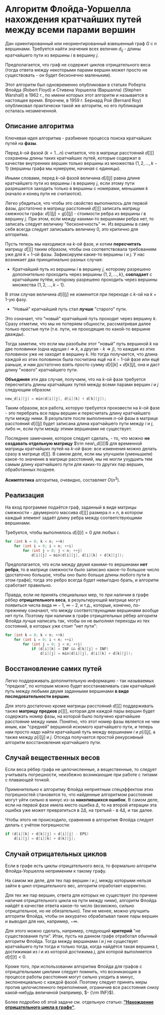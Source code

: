 # Алгоритм Флойда-Уоршелла нахождения кратчайших путей между всеми парами вершин

Дан ориентированный или неориентированный взвешенный граф $G$ с $n$ вершинами. Требуется найти значения всех величин $d_{ij}$ - длины кратчайшего пути из вершины $i$ в вершину $j$.

Предполагается, что граф не содержит циклов отрицательного веса (тогда ответа между некоторыми парами вершин может просто не существовать - он будет бесконечно маленьким).

Этот алгоритм был одновременно опубликован в статьях Роберта Флойда (Robert Floyd) и Стивена Уоршелла (Варшалла) (Stephen Warshall) в 1962 г., по имени которых этот алгоритм и называется в настоящее время. Впрочем, в 1959 г. Бернард Рой (Bernard Roy) опубликовал практически такой же алгоритм, но его публикация осталась незамеченной.

## Описание алгоритма

Ключевая идея алгоритма - разбиение процесса поиска кратчайших путей на **фазы**.

Перед $k$-ой фазой ($k = 1 \ldots n$) считается, что в матрице расстояний $d[][]$ сохранены длины таких кратчайших путей, которые содержат в качестве внутренних вершин только вершины из множества $\{ 1, 2, \ldots, k-1 \}$ (вершины графа мы нумеруем, начиная с единицы).

Иными словами, перед $k$-ой фазой величина $d[i][j]$ равна длине кратчайшего пути из вершины $i$ в вершину $j$, если этому пути разрешается заходить только в вершины с номерами, меньшими $k$ (начало и конец пути не считаются).

Легко убедиться, что чтобы это свойство выполнилось для первой фазы, достаточно в матрицу расстояний $d[][]$ записать матрицу смежности графа: $d[i][j] = g[i][j]$ - стоимости ребра из вершины $i$ в вершину $j$. При этом, если между какими-то вершинами ребра нет, то записать следует величину "бесконечность" $\infty$. Из вершины в саму себя всегда следует записывать величину $0$, это критично для алгоритма.

Пусть теперь мы находимся на $k$-ой фазе, и хотим **пересчитать** матрицу $d[][]$ таким образом, чтобы она соответствовала требованиям уже для $k+1$-ой фазы. Зафиксируем какие-то вершины $i$ и $j$. У нас возникает два принципиально разных случая:

* Кратчайший путь из вершины $i$ в вершину $j$, которому разрешено дополнительно проходить через вершины $\{ 1, 2, \ldots, k \}$, **совпадает** с кратчайшим путём, которому разрешено проходить через вершины множества $\{ 1, 2, \ldots, k-1 \}$.

В этом случае величина $d[i][j]$ не изменится при переходе с $k$-ой на $k+1$-ую фазу.

* "Новый" кратчайший путь стал **лучше** "старого" пути.

Это означает, что "новый" кратчайший путь проходит через вершину $k$. Сразу отметим, что мы не потеряем общности, рассматривая далее только простые пути (т.е. пути, не проходящие по какой-то вершине дважды).

Тогда заметим, что если мы разобьём этот "новый" путь вершиной $k$ на две половинки (одна идущая $i \Rightarrow k$, а другая - $k \Rightarrow j$), то каждая из этих половинок уже не заходит в вершину $k$. Но тогда получается, что длина каждой из этих половинок была посчитана ещё на $k-1$-ой фазе или ещё раньше, и нам достаточно взять просто сумму $d[i][k] + d[k][j]$, она и даст длину "нового" кратчайшего пути.

**Объединяя** эти два случая, получаем, что на $k$-ой фазе требуется пересчитать длины кратчайших путей между всеми парами вершин $i$ и $j$ следующим образом:

<!--- TODO: specify code snippet id -->
``` cpp
new_d[i][j] = min(d[i][j], d[i][k] + d[k][j]);
```

Таким образом, вся работа, которую требуется произвести на $k$-ой фазе - это перебрать все пары вершин и пересчитать длину кратчайшего пути между ними. В результате после выполнения $n$-ой фазы в матрице расстояний $d[i][j]$ будет записана длина кратчайшего пути между $i$ и $j$, либо $\infty$, если пути между этими вершинами не существует.

Последнее замечание, которое следует сделать, - то, что можно **не создавать отдельную матрицу** $\rm new\_d[][]$ для временной матрицы кратчайших путей на $k$-ой фазе: все изменения можно делать сразу в матрице $d[][]$. В самом деле, если мы улучшили (уменьшили) какое-то значение в матрице расстояний, мы не могли ухудшить тем самым длину кратчайшего пути для каких-то других пар вершин, обработанных позднее.

**Асимптотика** алгоритма, очевидно, составляет $O(n^3)$.

## Реализация

На вход программе подаётся граф, заданный в виде матрицы смежности - двумерного массива $d[][]$ размера $n \times n$, в котором каждый элемент задаёт длину ребра между соответствующими вершинами.

Требуется, чтобы выполнялось $d[i][i] = 0$ для любых $i$.

<!--- TODO: specify code snippet id -->
``` cpp
for (int k = 0; k < n; ++k)
    for (int i = 0; i < n; ++i)
        for (int j = 0; j < n; ++j)
            d[i][j] = min(d[i][j], d[i][k] + d[k][j]);
```

Предполагается, что если между двумя какими-то вершинами **нет ребра**, то в матрице смежности было записано какое-то большое число (достаточно большое, чтобы оно было больше длины любого пути в этом графе); тогда это ребро всегда будет невыгодно брать, и алгоритм сработает правильно.

Правда, если не принять специальных мер, то при наличии в графе рёбер **отрицательного веса**, в результирующей матрице могут появиться числа вида $\infty-1$, $\infty-2$, и т.д., которые, конечно, по-прежнему означают, что между соответствующими вершинами вообще нет пути. Поэтому при наличии в графе отрицательных рёбер алгоритм Флойда лучше написать так, чтобы он не выполнял переходы из тех состояний, в которых уже стоит "нет пути":

<!--- TODO: specify code snippet id -->
``` cpp
for (int k = 0; k < n; ++k)
    for (int i = 0; i < n; ++i)
        for (int j = 0; j < n; ++j)
            if (d[i][k] < INF && d[k][j] < INF)
                d[i][j] = min(d[i][j], d[i][k] + d[k][j]);
```

## Восстановление самих путей

Легко поддерживать дополнительную информацию - так называемых "предков", по которым можно будет восстанавливать сам кратчайший путь между любыми двумя заданными вершинами **в виде последовательности вершин**.

Для этого достаточно кроме матрицы расстояний $d[][]$ поддерживать также **матрицу предков** $p[][]$, которая для каждой пары вершин будет содержать номер фазы, на которой было получено кратчайшее расстояние между ними. Понятно, что этот номер фазы является не чем иным, как "средней" вершиной искомого кратчайшего пути, и теперь нам просто надо найти кратчайший путь между вершинами $i$ и $p[i][j]$, а также между $p[i][j]$ и $j$. Отсюда получается простой рекурсивный алгоритм восстановления кратчайшего пути.

## Случай вещественных весов

Если веса рёбер графа не целочисленные, а вещественные, то следует учитывать погрешности, неизбежно возникающие при работе с типами с плавающей точкой.

Применительно к алгоритму Флойда неприятным спецэффектом этих погрешностей становится то, что найденные алгоритмом расстояния могут уйти сильно в минус из-за **накопившихся ошибок**. В самом деле, если на первой фазе имела место ошибка $\Delta$, то на второй итерации эта ошибка уже может превратиться в $2 \Delta$, на третьей - в $4 \Delta$, и так далее.

Чтобы этого не происходило, сравнения в алгоритме Флойда следует делать с учётом погрешности:

<!--- TODO: specify code snippet id -->
``` cpp
if (d[i][k] + d[k][j] < d[i][j] - EPS)
    d[i][j] = d[i][k] + d[k][j];
```

## Случай отрицательных циклов

Если в графе есть циклы отрицательного веса, то формально алгоритм Флойда-Уоршелла неприменим к такому графу.

На самом же деле, для тех пар вершин $i$ и $j$, между которыми нельзя зайти в цикл отрицательного вес, алгоритм отработает корректно.

Для тех же пар вершин, ответа для которых не существует (по причине наличия отрицательного цикла на пути между ними), алгоритм Флойда найдёт в качестве ответа какое-то число (возможно, сильно отрицательное, но не обязательно). Тем не менее, можно улучшить алгоритм Флойда, чтобы он аккуратно обрабатывал такие пары вершин и выводил для них, например, $- \infty$.

Для этого можно сделать, например, следующий **критерий** "не существования пути". Итак, пусть на данном графе отработал обычный алгоритм Флойда. Тогда между вершинами $i$ и $j$ не существует кратчайшего пути тогда и только тогда, когда найдётся такая вершина $t$, достижимая из $i$ и из которой достижима $j$, для которой выполняется $d[t][t] < 0$.

Кроме того, при использовании алгоритма Флойда для графов с отрицательными циклами следует помнить, что возникающие в процессе работы расстояния могут сильно уходить в минус, экспоненциально с каждой фазой. Поэтому следует принять меры против целочисленного переполнения, ограничив все расстояния снизу какой-нибудь величиной (например, $- {\rm INF}$).

Более подробно об этой задаче см. отдельную статью: [**"Нахождение отрицательного цикла в графе"**](negative_cycle).
